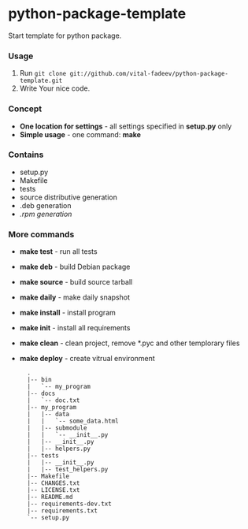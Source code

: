 python-package-template
=======================

Start template for python package.  

### Usage ###
1. Run `git clone git://github.com/vital-fadeev/python-package-template.git`
2. Write Your nice code.


### Concept ###
* **One location for settings** - all settings specified in **setup.py** only
* **Simple usage** - one command: **make**


### Contains ###
* setup.py
* Makefile
* tests
* source distributive generation
* .deb generation
* _.rpm generation_


### More commands ###
* **make test** - run all tests
* **make deb** - build Debian package
* **make source** - build source tarball
* **make daily** - make daily snapshot
* **make install** - install program
* **make init** - install all requirements
* **make clean** - clean project, remove *.pyc and other templorary files
* **make deploy** - create vitrual environment


        .
        |-- bin
        |   `-- my_program
        |-- docs
        |   `-- doc.txt
        |-- my_program
        |   |-- data
        |   |   `-- some_data.html
        |   |-- submodule
        |   |   `-- __init__.py
        |   |-- __init__.py
        |   |-- helpers.py
        |-- tests
        |   |-- __init__.py
        |   |-- test_helpers.py
        |-- Makefile
        |-- CHANGES.txt
        |-- LICENSE.txt
        |-- README.md
        |-- requirements-dev.txt
        |-- requirements.txt
        `-- setup.py
